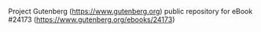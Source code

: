 Project Gutenberg (https://www.gutenberg.org) public repository for eBook #24173 (https://www.gutenberg.org/ebooks/24173)
